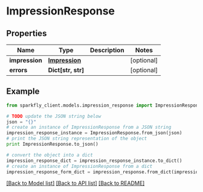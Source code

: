 # ImpressionResponse


## Properties
Name | Type | Description | Notes
------------ | ------------- | ------------- | -------------
**impression** | [**Impression**](Impression.md) |  | [optional] 
**errors** | **Dict[str, str]** |  | [optional] 

## Example

```python
from sparkfly_client.models.impression_response import ImpressionResponse

# TODO update the JSON string below
json = "{}"
# create an instance of ImpressionResponse from a JSON string
impression_response_instance = ImpressionResponse.from_json(json)
# print the JSON string representation of the object
print ImpressionResponse.to_json()

# convert the object into a dict
impression_response_dict = impression_response_instance.to_dict()
# create an instance of ImpressionResponse from a dict
impression_response_form_dict = impression_response.from_dict(impression_response_dict)
```
[[Back to Model list]](../README.md#documentation-for-models) [[Back to API list]](../README.md#documentation-for-api-endpoints) [[Back to README]](../README.md)


